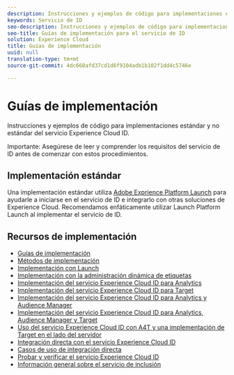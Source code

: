 ```yaml
---
description: Instrucciones y ejemplos de código para implementaciones estándar y no estándar del servicio Experience Cloud ID.
keywords: Servicio de ID
seo-description: Instrucciones y ejemplos de código para implementaciones estándar y no estándar del servicio Experience Cloud ID.
seo-title: Guías de implementación para el servicio de ID
solution: Experience Cloud
title: Guías de implementación
uuid: null
translation-type: tm+mt
source-git-commit: 4dc668afd37cd1d6f9104adb1b102f1dd4c5746e

---
```



# Guías de implementación

Instrucciones y ejemplos de código para implementaciones estándar y no estándar del servicio Experience Cloud ID.

Importante: Asegúrese de leer y comprender los requisitos del servicio de ID antes de comenzar con estos procedimientos.

## Implementación estándar

Una implementación estándar utiliza [Adobe Exprience Platform Launch](https://docs.adobelaunch.com/) para ayudarle a iniciarse en el servicio de ID e integrarlo con otras soluciones de Experience Cloud. Recomendamos enfáticamente utilizar Launch Platform Launch al implementar el servicio de ID.

## Recursos de implementación

* [Guías de implementación](mcvid-implementation-guides.md)
* [Métodos de implementación](mcvid-implementation-methods.md)
* [Implementación con Launch](ecid-implement-with-launch.md)
* [Implementación con la administración dinámica de etiquetas](mcvid-standard.md)
* [Implementación del servicio Experience Cloud ID para Analytics](mcvid-setup-analytics.md)
* [Implementación del servicio Experience Cloud ID para Target](mcvid-setup-target.md)
* [Implementación del servicio Experience Cloud ID para Analytics y Audience Manager](mcvid-setup-aam-analytics.md)
* [Implementación del servicio Experience Cloud ID para Analytics, Audience Manager y Target](mcvid-setup-aam-analytics-target.md)
* [Uso del servicio Experience Cloud ID con A4T y una implementación de Target en el lado del servidor](ecid-a4t-target.md)
* [Integración directa con el servicio Experience Cloud ID](mcvid-direct-integration.md)
* [Casos de uso de integración directa](mcvid-direct-integration-examples.md)
* [Probar y verificar el servicio Experience Cloud ID](mcvid-test-verify.md)
* [Información general sobre el servicio de inclusión](opt-in-service/mcvid-optin-overview.md)
